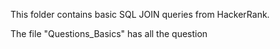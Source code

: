 This folder contains basic SQL JOIN queries from HackerRank.

The file "Questions_Basics" has all the question
